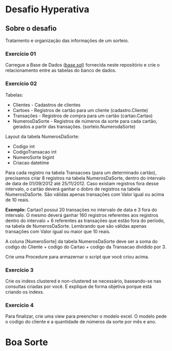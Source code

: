 Desafio Hyperativa
==================

## Sobre o desafio

Tratamento e organização das informações de um sorteio.


### Exercício 01

Carregue a Base de Dados ([base.sql](https://raw.githubusercontent.com/hyperativa/database/master/base.sql)) fornecida neste repositório e crie o relacionamento entre as tabelas do banco de dados.


### Exercício 02

Tabelas:

- Clientes - Cadastros de clientes
- Cartoes - Registros de cartão para um cliente (cadastro.Cliente)
- Transações - Registros de compra para um cartão (cartao.Cartao)
- NumerosDaSorte - Registros de números da sorte para cada cartão, gerados a partir das transações. (sorteio.NumerodaSorte)

Layout da tabela NumerosDaSorte:

- Codigo int
- CodigoTransacao int
- NumeroSorte bigint
- Criacao datetime

Para cada registro na tabela Transacoes (para um determinado cartão), precisamos criar 8 registros na tabela NumerosDaSorte, dentro do intervalo 
de data de 01/09/2012 até 25/11/2012. Caso existam registros fora desse intervalo, o cartão deverá ganhar o dobro de registros na tabela NumerosDaSorte. 
São válidas apenas transações com Valor igual ou acima de 10 reais.

**Exemplo:**
Cartao1 possui 20 transações no intervalo de data e 3 fora do intervalo. O mesmo deverá ganhar 160 registros referentes aos registros dentro do intervalo + 6 referentes as transações que estão fora do período, na tabela de NumerosDaSorte. Lembrando que são válidas apenas transações com Valor igual ou maior que 10 reais.

A coluna [NumeroSorte] da tabela NumerosDaSorte deve ser a soma do codigo do Cliente + codigo do Cartao + codigo da Transacao dividido por 3.

Crie uma Procedure para armazernar o script que você criou acima.


### Exercício 3

Crie os indexs clustered e non-clustered se necessário, baseando-se nas consultas criadas por você. E explique de forma objetiva porque está criando os indexs.


### Exercício 4

Para finalizar, crie uma view para preencher o modelo excel. O modelo pede o codigo do cliente e a quantidade de números da sorte por mês e ano.

# Boa Sorte

